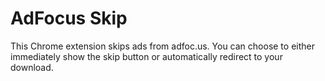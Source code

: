 # AdFocus Skip

This Chrome extension skips ads from adfoc.us. You can choose to either immediately show the skip button or automatically redirect to your download.
